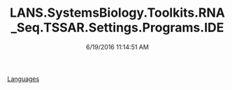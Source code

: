 ﻿---
title: LANS.SystemsBiology.Toolkits.RNA_Seq.TSSAR.Settings.Programs.IDE
date: 6/19/2016 11:14:51 AM
---

[Languages](T-LANS.SystemsBiology.Toolkits.RNA_Seq.TSSAR.Settings.Programs.IDE.Languages.html)
